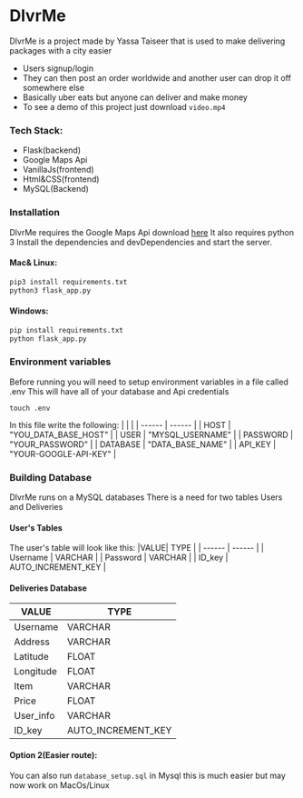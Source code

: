 # DlvrMe



DlvrMe is a project made by Yassa Taiseer that is used to make delivering packages with a city easier
  - Users signup/login
  - They can then post an order worldwide and another user can drop it off somewhere else
  - Basically uber eats but anyone can deliver and make money
  - To see a demo of this project just download ```video.mp4```

### Tech Stack:

  - Flask(backend)
  - Google Maps Api
  - VanillaJs(frontend)
  - Html&CSS(frontend)
  - MySQL(Backend)



### Installation

DlvrMe requires the Google Maps Api download [here](https://developers.google.com/maps/documentation)
It also requires python 3
Install the dependencies and devDependencies and start the server.
#### Mac& Linux:
```sh
pip3 install requirements.txt
python3 flask_app.py
```

#### Windows:
```sh
pip install requirements.txt
python flask_app.py
```

### Environment variables
Before running you will need to setup environment variables in a file called .env
This will have all of your database and Api credentials
```
touch .env
```
In this file write the following:
|   |  |
| ------ | ------ |
| HOST | "YOU_DATA_BASE_HOST" |
| USER | "MYSQL_USERNAME" |
| PASSWORD | "YOUR_PASSWORD" |
| DATABASE | "DATA_BASE_NAME" |
| API_KEY | "YOUR-GOOGLE-API-KEY" |

### Building Database
DlvrMe runs on a MySQL databases
There is a need for two tables Users and Deliveries

#### User's Tables
The user's table will look like this:
|VALUE| TYPE  |
| ------ | ------ |
| Username | VARCHAR |
| Password | VARCHAR |
| ID_key | AUTO_INCREMENT_KEY |

#### Deliveries Database
| VALUE  | TYPE |
| ------ | ------ |
| Username | VARCHAR |
| Address | VARCHAR |
| Latitude | FLOAT |
| Longitude | FLOAT |
| Item | VARCHAR |
| Price | FLOAT |
| User_info | VARCHAR |
| ID_key | AUTO_INCREMENT_KEY |



#### Option 2(Easier route):
You can also run ```database_setup.sql``` in Mysql this is much easier but may now work on MacOs/Linux
